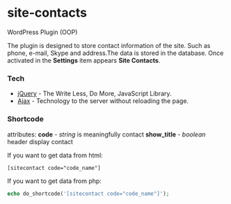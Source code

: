 # site-contacts
WordPress Plugin (OOP)

The plugin is designed to store contact information of the site. Such as phone, e-mail, Skype and address.The data is stored in the database.
Once activated in the __Settings__ item appears __Site Contacts__.

### Tech
* [jQuery] - The Write Less, Do More, JavaScript Library.
* [Ajax] - Technology to the server without reloading the page.



### Shortcode

attributes:
**code** - *string* is meaningfully contact
**show_title** - *boolean* header display contact

If you want to get data from html:
```html
[sitecontact code="code_name"]
```

If you want to get data from php:
```php
echo do_shortcode('[sitecontact code="code_name"]');
```

[jQuery]: <http://jquery.com>
[Ajax]: <https://api.jquery.com/jquery.post/>